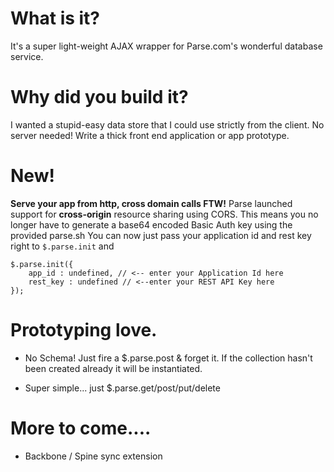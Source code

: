 # What is it? 

It's a super light-weight AJAX wrapper for Parse.com's wonderful database service. 

# Why did you build it? 

I wanted a stupid-easy data store that I could use strictly from the client. No server needed! 
Write a thick front end application or app prototype. 

# New!

__Serve your app from http, cross domain calls FTW!__
Parse launched support for __cross-origin__ resource sharing using CORS.
This means you no longer have to generate a base64 encoded Basic Auth key using the provided parse.sh
You can now just pass your application id and rest key right to `$.parse.init` and 

	$.parse.init({
		app_id : undefined, // <-- enter your Application Id here 
		rest_key : undefined // <--enter your REST API Key here	
	});

# Prototyping love. 

* No Schema! Just fire a $.parse.post & forget it. If the collection hasn't been created already it will be 
instantiated. 

* Super simple... just $.parse.get/post/put/delete

# More to come....

* Backbone / Spine sync extension
